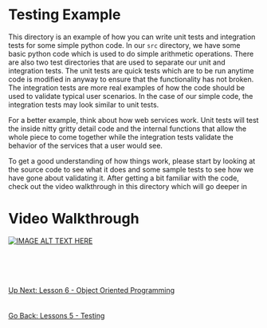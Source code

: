 # Testing Example 
This directory is an example of how you can write unit tests and integration tests for some simple python code. In our
`src` directory, we have some basic python code which is used to do simple arithmetic operations. There are also two
test directories that are used to separate our unit and integration tests. The unit tests are quick tests which are to be
run anytime code is modified in anyway to ensure that the functionality has not broken. The integration tests are more
real examples of how the code should be used to validate typical user scenarios. In the case of our simple code, the
integration tests may look similar to unit tests.

For a better example, think about how web services work. Unit tests will test the inside nitty gritty detail code and 
the internal functions that allow the whole piece to come together while the integration tests validate the behavior of
the services that a user would see. 

To get a good understanding of how things work, please start by looking at the source code to see what it does and some
sample tests to see how we have gone about validating it. After getting a bit familiar with the code, check out the video
walkthrough in this directory which will go deeper in

# Video Walkthrough
[![IMAGE ALT TEXT HERE](https://img.youtube.com/vi/YOUTUBE_VIDEO_ID_HERE/0.jpg)](https://www.youtube.com/watch?v=YOUTUBE_VIDEO_ID_HERE)

\
\
\
\
[Up Next: Lesson 6 - Object Oriented Programming](../../lesson06-object-oriented-programming/README.md)
\
\
\
[Go Back: Lessons 5 - Testing](../README.md)